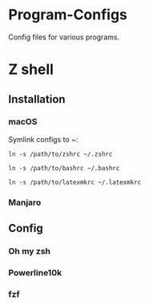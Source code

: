 # Program-Configs
Config files for various programs.

# Z shell

## Installation

### macOS

Symlink configs to ~:

`ln -s /path/to/zshrc ~/.zshrc`

`ln -s /path/to/bashrc ~/.bashrc`

`ln -s /path/to/latexmkrc ~/.latexmkrc`

### Manjaro

## Config

### Oh my zsh

### Powerline10k

### fzf
